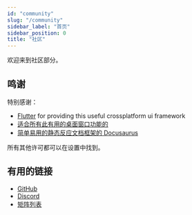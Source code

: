 ```yaml
---
id: "community"
slug: "/community"
sidebar_label: "首页"
sidebar_position: 0
title: "社区"
---
```


欢迎来到社区部分。

## 鸣谢

特别感谢：

* [Flutter](https://github.com/flutter/flutter) for providing this useful crossplatform ui framework
* [适合所有此有用的桌面窗口功能的](https://github.com/leanflutter/window_manager)
* [简单易用的静态反应文档框架的 Docusaurus](https://github.com/facebook/docusaurus)

所有其他许可都可以在设置中找到。

## 有用的链接

* [GitHub](https://github.com/LinwoodDev/Butterfly)
* [Discord](https://go.linwood.dev/discord)
* [矩阵列表](https://go.linwood.dev/matrix)

